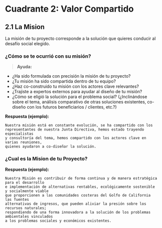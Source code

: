 # Cuadrante 2: Valor Compartido
## 2.1 La Mision
La misión de tu proyecto corresponde a la solución que quieres conducir al desafío social elegido.

### ¿Cómo se te ocurrió con su misión?


> **Ayuda:**
* ¿Ha sido formulada con precisión la misión de tu proyecto? 
* ¿Tu misión ha sido compartida dentro de tu equipo?
* ¿Haz co-construido tu misión con los actores clave relevantes?
* ¿Trajiste a expertos externos para ayudar al diseño de tu misión?
* ¿Cómo se eligió la solución para el problema social? (¿Inclinándose sobre el tema, análisis comparativo de otras soluciones existentes, co-diseño con los futuros beneficiarios / clientes, etc.?)

**Respuesta (ejemplo):**
```
Nuestra misión está en constante evolución, se ha compartido con los 
representantes de nuestra Junta Directiva, hemos estado trayendo especialistas 
y consultoría del tema, hemos compartido con los actores clave en varias reuniones, 
quienes ayudaron a co-diseñar la solución.
```

### ¿Cual es la Mision de tu Proyecto?


**Respuesta (ejemplo):**
```
Nuestra Misión es contribuir de forma continua y de manera estratégica para el desarrollo 
e implementación de alternativas rentables, ecológicamente sostenible y socialmente viable 
que proporcionen a las comunidades costeras del Golfo de California las fuentes 
alternativas de ingresos, que pueden aliviar la presión sobre los recursos naturales; 
respondiendo de una forma innovadora a la solución de los problemas ambientales vinculados 
a los problemas sociales y económicos existentes.
```